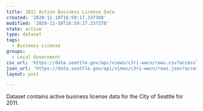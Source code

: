 ```yaml
---
title: 2011 Active Business License Data
created: '2020-11-10T16:59:17.337368'
modified: '2020-11-10T16:59:17.337378'
state: active
type: dataset
tags:
  - Business License
groups:
  - Local Government
csv_url: 'https://data.seattle.gov/api/views/c3ri-wwcn/rows.csv?accessType=DOWNLOAD'
json_url: 'https://data.seattle.gov/api/views/c3ri-wwcn/rows.json?accessType=DOWNLOAD'
layout: post

---
```

Dataset contains active business license data for the City of Seattle for 2011.
